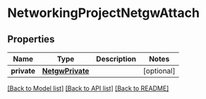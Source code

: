 # NetworkingProjectNetgwAttach

## Properties
Name | Type | Description | Notes
------------ | ------------- | ------------- | -------------
**private** | [**NetgwPrivate**](NetgwPrivate.md) |  | [optional] 

[[Back to Model list]](../README.md#documentation-for-models) [[Back to API list]](../README.md#documentation-for-api-endpoints) [[Back to README]](../README.md)


